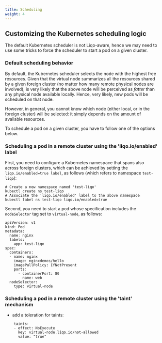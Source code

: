 ```yaml
---
title: Scheduling
weight: 4
---
```


## Customizing the Kubernetes scheduling logic

The default Kubernetes scheduler is not Liqo-aware, hence we may need to use some tricks to force the scheduler to start a pod on a given cluster.

### Default scheduling behavior
By default, the Kubernetes scheduler selects the node with the highest free resources.
Given that the virtual node summarizes all the resources shared by a given foreign cluster (no matter how many remote physical nodes are involved), is very likely that the above node will be perceived as *fatter* than any physical node available locally. Hence, very likely, new pods will be scheduled on that node.

However, in general, you cannot know which node (either local, or in the foreign cluster) will be selected: it simply depends on the amount of available resources.

To schedule a pod on a given cluster, you have to follow one of the options below.

### Scheduling a pod in a remote cluster using the 'liqo.io/enabled' label

First, you need to configure a Kubernetes namespace that spans also across foreign clusters, which can be achieved by setting the `liqo.io/enabled=true label`, as follows (which refers to namespace `test-liqo`):

```
# Create a new namespace named 'test-liqo'
kubectl create ns test-liqo
# Associate the 'liqo.io/enabled' label to the above namespace
kubectl label ns test-liqo liqo.io/enabled=true
```

Second, you need to start a pod whose specification includes the `nodeSelector` tag set to `virtual-node`, as follows:

```
apiVersion: v1
kind: Pod
metadata:
  name: nginx
  labels:
    app: test-liqo
spec:
  containers:
  - name: nginx
    image: nginxdemos/hello
    imagePullPolicy: IfNotPresent
    ports:
      - containerPort: 80
        name: web
  nodeSelector:
    type: virtual-node
```

<!-- TODO  It looks there's a limitation here. If I'm connected to *two* foreign cluster, how can I specify exactly which *one* I have to use? -->

<!-- TODO  How can I start two services that talk to each other, one in my cluster, the second in the foreign cluster? -->


### Scheduling a pod in a remote cluster using the 'taint' mechanism

<!-- TODO Sorry, please tell something more, I cannot understand this text -->

* add a toleration for taints:
```
    taints:
    - effect: NoExecute
      key: virtual-node.liqo.io/not-allowed
      value: "true"
```



